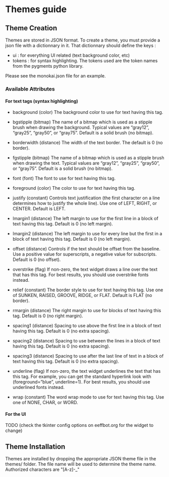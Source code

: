 # Themes guide

## Theme Creation

Themes are stored in JSON format. To create a theme, you must provide a json file with a dictionnary in it. That dictionnary should define the keys :

- ui : for everything UI related (text background color, etc)
- tokens : for syntax highlighting. The tokens used are the token names from the pygments python library.

Please see the monokai.json file for an example.

### Available Attributes

#### For text tags (syntax highlighting)

- background (color)
    The background color to use for text having this tag.

- bgstipple (bitmap)
    The name of a bitmap which is used as a stipple brush when drawing the background. Typical values are “gray12”, “gray25”, “gray50”, or “gray75”. Default is a solid brush (no bitmap).

- borderwidth (distance)
    The width of the text border. The default is 0 (no border).

- fgstipple (bitmap)
    The name of a bitmap which is used as a stipple brush when drawing the text. Typical values are “gray12”, “gray25”, “gray50”, or “gray75”. Default is a solid brush (no bitmap).

- font (font)
    The font to use for text having this tag.

- foreground (color)
    The color to use for text having this tag.

- justify (constant)
    Controls text justification (the first character on a line determines how to justify the whole line). Use one of LEFT, RIGHT, or CENTER. Default is LEFT.

- lmargin1 (distance)
    The left margin to use for the first line in a block of text having this tag. Default is 0 (no left margin).

- lmargin2 (distance)
    The left margin to use for every line but the first in a block of text having this tag. Default is 0 (no left margin).

- offset (distance)
    Controls if the text should be offset from the baseline. Use a positive value for superscripts, a negative value for subscripts. Default is 0 (no offset).

- overstrike (flag)
    If non-zero, the text widget draws a line over the text that has this tag. For best results, you should use overstrike fonts instead.

- relief (constant)
    The border style to use for text having this tag. Use one of SUNKEN, RAISED, GROOVE, RIDGE, or FLAT. Default is FLAT (no border).

- rmargin (distance)
    The right margin to use for blocks of text having this tag. Default is 0 (no right margin).

- spacing1 (distance)
    Spacing to use above the first line in a block of text having this tag. Default is 0 (no extra spacing).

- spacing2 (distance)
    Spacing to use between the lines in a block of text having this tag. Default is 0 (no extra spacing).

- spacing3 (distance)
    Spacing to use after the last line of text in a block of text having this tag. Default is 0 (no extra spacing).

- underline (flag)
    If non-zero, the text widget underlines the text that has this tag. For example, you can get the standard hyperlink look with (foreground=”blue”, underline=1). For best results, you should use underlined fonts instead.

- wrap (constant)
    The word wrap mode to use for text having this tag. Use one of NONE, CHAR, or WORD.

#### For the UI

TODO (check the tkinter config options on eeffbot.org for the widget to change)

## Theme Installation

Themes are installed by dropping the appropriate JSON theme file in the themes/ folder. The file name will be used to determine the theme name. Authorized characters are "[A-z]-_"
